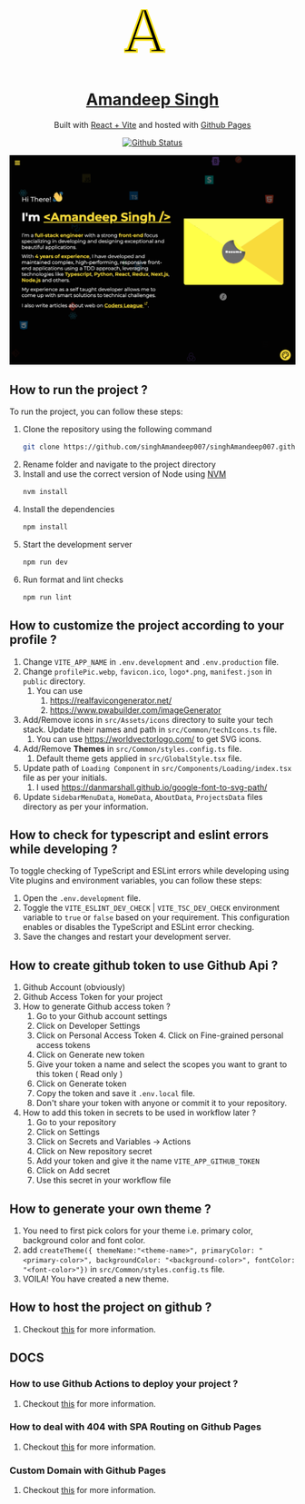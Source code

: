 <div align='center'>
<svg
		height="100"
		width="100"
    viewBox="0 0 100 100"
    xmlns="http://www.w3.org/2000/svg"
    >
<path stroke="#f7e018" stroke-width="3" d="M 6.4 69.8 L 31.2 0 L 39.4 0 L 64.5 69.8 L 71 70.7 L 71 75 L 46.6 75 L 46.6 70.7 L 55.4 69.8 L 50.1 53.9 L 18.9 53.9 L 13.6 69.7 L 22.5 70.7 L 22.5 75 L 0 75 L 0 70.7 L 6.4 69.8 Z M 48.3 48.7 L 37 15.4 L 34.2 5.9 L 31.5 15.7 L 20.6 48.7 L 48.3 48.7 Z" />
</svg>

</div>
<h1 align="center">
  <a href="https://singhamandeep007.github.io/">Amandeep Singh</a>
</h1>
<p align="center">
  Built with <a href="https://react.dev/" target="_blank">React + Vite</a> and hosted with <a href="https://pages.github.com/" target="_blank">Github Pages</a>
	
</p>

<p align="center">
  <a href="https://github.com/singhAmandeep007/singhAmandeep007.github.io/actions/workflows/static.yml" target="_blank">
    <img src="https://github.com/singhAmandeep007/singhAmandeep007.github.io/actions/workflows/static.yml/badge.svg" alt="Github Status" />
  </a>
</p>

![demo](/public/demo.png)

## How to run the project ?

To run the project, you can follow these steps:

1. Clone the repository using the following command
   ```sh
   git clone https://github.com/singhAmandeep007/singhAmandeep007.github.io.git
   ```
2. Rename folder and navigate to the project directory
3. Install and use the correct version of Node using [NVM](https://github.com/nvm-sh/nvm)
   ```sh
   nvm install
   ```
4. Install the dependencies
   ```sh
   npm install
   ```
5. Start the development server
   ```sh
   npm run dev
   ```
6. Run format and lint checks
   ```sh
   npm run lint
   ```

## How to customize the project according to your profile ?

1. Change `VITE_APP_NAME` in `.env.development` and `.env.production` file.
2. Change `profilePic.webp`, `favicon.ico`, `logo*.png`, `manifest.json` in `public` directory.
   1. You can use
      1. https://realfavicongenerator.net/
      2. https://www.pwabuilder.com/imageGenerator
3. Add/Remove icons in `src/Assets/icons` directory to suite your tech stack. Update their names and path in `src/Common/techIcons.ts` file.
   1. You can use https://worldvectorlogo.com/ to get SVG icons.
4. Add/Remove **Themes** in `src/Common/styles.config.ts` file.
   1. Default theme gets applied in `src/GlobalStyle.tsx` file.
5. Update path of `Loading Component` in `src/Components/Loading/index.tsx` file as per your initials.
   1. I used https://danmarshall.github.io/google-font-to-svg-path/
6. Update `SidebarMenuData`, `HomeData`, `AboutData`, `ProjectsData` files directory as per your information.

## How to check for typescript and eslint errors while developing ?

To toggle checking of TypeScript and ESLint errors while developing using Vite plugins and environment variables, you can follow these steps:

1. Open the `.env.development` file.
2. Toggle the `VITE_ESLINT_DEV_CHECK` | `VITE_TSC_DEV_CHECK` environment variable to `true` or `false` based on your requirement. This configuration enables or disables the TypeScript and ESLint error checking.
3. Save the changes and restart your development server.

## How to create github token to use Github Api ?

1. Github Account (obviously)
2. Github Access Token for your project
3. How to generate Github access token ?
   1. Go to your Github account settings
   2. Click on Developer Settings
   3. Click on Personal Access Token 4. Click on Fine-grained personal access tokens
   4. Click on Generate new token
   5. Give your token a name and select the scopes you want to grant to this token ( Read only )
   6. Click on Generate token
   7. Copy the token and save it `.env.local` file.
   8. Don't share your token with anyone or commit it to your repository.
4. How to add this token in secrets to be used in workflow later ?
   1. Go to your repository
   2. Click on Settings
   3. Click on Secrets and Variables -> Actions
   4. Click on New repository secret
   5. Add your token and give it the name `VITE_APP_GITHUB_TOKEN`
   6. Click on Add secret
   7. Use this secret in your workflow file

## How to generate your own theme ?

1. You need to first pick colors for your theme i.e. primary color, background color and font color.
2. add `createTheme({ themeName:"<theme-name>", primaryColor: "<primary-color>", backgroundColor: "<background-color>", fontColor: "<font-color>"})` in `src/Common/styles.config.ts` file.
3. VOILA! You have created a new theme.

## How to host the project on github ?

1. Checkout [this](https://pages.github.com/) for more information.

## DOCS

### How to use Github Actions to deploy your project ?

1. Checkout [this](https://vitejs.dev/guide/static-deploy.html#github-pages) for more information.

### How to deal with 404 with SPA Routing on Github Pages

1. Checkout [this](https://github.com/rafgraph/spa-github-pages) for more information.

### Custom Domain with Github Pages

1. Checkout [this](https://docs.github.com/en/pages/configuring-a-custom-domain-for-your-github-pages-site/about-custom-domains-and-github-pages) for more information.

